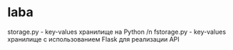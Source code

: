 # laba
storage.py - key-values хранилище на Python /n
fstorage.py - key-values хранилище с использованием Flask для реализации API
